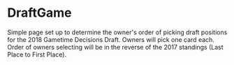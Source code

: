 # DraftGame

Simple page set up to determine the owner's order of picking draft positions for the 2018 Gametime Decisions Draft. Owners will pick one card each. Order of owners selecting will be in the reverse of the 2017 standings (Last Place to First Place).
